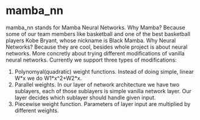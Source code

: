 # mamba_nn
mamba_nn stands for Mamba Neural Networks. Why Mamba? Because some of our team members like basketball and one of the best basketball players Kobe Bryant, whose nickname is Black Mamba. Why Neural Networks? Because they are cool, besides whole project is about neural networks. More concretly about trying different modifications of vanilla neural networks. Currently we support three types of modifications: 
1. Polynomyal(quadratic) weight functions. Instead of doing simple, linear W\*x we do W1\*x^2+W2\*x.
1. Parallel weights. In our layer of network architecture we have two sublayers, each of those sublayers is simple vanilla network layer. Our layer decides which sublayer should handle given input.
1. Piecewise weight function. Parameters of layer input are multiplied by different weights.
